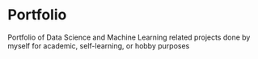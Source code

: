 # Portfolio
Portfolio of Data Science and Machine Learning related projects done by myself for academic, self-learning, or hobby purposes
